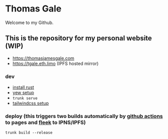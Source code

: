 # Thomas Gale
Welcome to my Github.

## This is the repository for my personal website (WIP)
 - https://thomasjamesgale.com
 - https://tgale.eth.limo (IPFS hosted mirror)

### dev
- [install rust](https://www.rust-lang.org/tools/install)
- [yew setup](https://yew.rs/docs/getting-started/introduction)
- `trunk serve`
- [tailwindcss setup](https://tailwindcss.com/blog/standalone-cli)

### deploy (this triggers two builds automatically by [github actions](https://github.com/thomas-gale/thomas-gale/actions/workflows/pipeline.yml) to pages and [fleek](https://app.fleek.co/) to IPNS/IPFS)
```shell
trunk build --release
```
